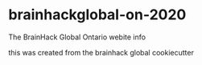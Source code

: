 # brainhackglobal-on-2020

The BrainHack Global Ontario webite info

this was created from the brainhack global cookiecutter
